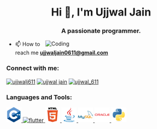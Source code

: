 <h1 align="center">Hi 👋, I'm Ujjwal Jain</h1>
<h3 align="center">A passionate programmer.</h3>

<img align="right" alt="Coding" width="400" src="https://cdn.dribbble.com/users/1751513/screenshots/17631156/media/bdafde4779c28cb37f3e0356a1b7dac8.png?compress=1&resize=1200x900&vertical=top">

- 📫 How to reach me **ujjwaljain0611@gmail.com**

<h3 align="left">Connect with me:</h3>
<p align="left">
<a href="https://twitter.com/ujjwalj611" target="blank"><img align="center" src="https://raw.githubusercontent.com/rahuldkjain/github-profile-readme-generator/master/src/images/icons/Social/twitter.svg" alt="ujjwalj611" height="30" width="40" /></a>
<a href="https://linkedin.com/in/ujjwal-jain-611is191" target="blank"><img align="center" src="https://raw.githubusercontent.com/rahuldkjain/github-profile-readme-generator/master/src/images/icons/Social/linked-in-alt.svg" alt="ujjwal jain" height="30" width="40" /></a>
<a href="https://www.codechef.com/users/ujjwal_611" target="blank"><img align="center" src="https://cdn.jsdelivr.net/npm/simple-icons@3.1.0/icons/codechef.svg" alt="ujjwal_611" height="30" width="40" /></a>
</p>

<h3 align="left">Languages and Tools:</h3>
<p align="left"> <a href="https://www.w3schools.com/cpp/" target="_blank" rel="noreferrer"> <img src="https://raw.githubusercontent.com/devicons/devicon/master/icons/cplusplus/cplusplus-original.svg" alt="cplusplus" width="40" height="40"/> </a> <a href="https://flutter.dev" target="_blank" rel="noreferrer"> <img src="https://www.vectorlogo.zone/logos/flutterio/flutterio-icon.svg" alt="flutter" width="40" height="40"/> </a> <a href="https://www.w3.org/html/" target="_blank" rel="noreferrer"> <img src="https://raw.githubusercontent.com/devicons/devicon/master/icons/html5/html5-original-wordmark.svg" alt="html5" width="40" height="40"/> </a> <a href="https://www.java.com" target="_blank" rel="noreferrer"> <img src="https://raw.githubusercontent.com/devicons/devicon/master/icons/java/java-original.svg" alt="java" width="40" height="40"/> </a> <a href="https://www.mysql.com/" target="_blank" rel="noreferrer"> <img src="https://raw.githubusercontent.com/devicons/devicon/master/icons/mysql/mysql-original-wordmark.svg" alt="mysql" width="40" height="40"/> </a> <a href="https://www.oracle.com/" target="_blank" rel="noreferrer"> <img src="https://raw.githubusercontent.com/devicons/devicon/master/icons/oracle/oracle-original.svg" alt="oracle" width="40" height="40"/> </a> <a href="https://www.python.org" target="_blank" rel="noreferrer"> <img src="https://raw.githubusercontent.com/devicons/devicon/master/icons/python/python-original.svg" alt="python" width="40" height="40"/> </a> </p>
